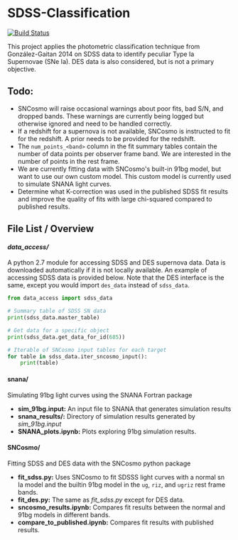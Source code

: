 # SDSS-Classification

[![Build Status](https://travis-ci.com/mwvgroup/SDSS-Classification.svg?token=MKWwaqNeMpyaNQ2HGxM7&branch=master)](https://travis-ci.com/mwvgroup/SDSS-Classification)

This project applies the photometric classification technique from González-Gaitan 
2014 on SDSS data to identify peculiar Type Ia Supernovae (SNe Ia). DES data is also
considered, but is not a primary objective.

## Todo:
- SNCosmo will raise occasional warnings about poor fits, bad S/N, and dropped bands. These warnings are currently being logged but otherwise ignored and need to be handled correctly.
- If a redshift for a supernova is not available, SNCosmo is instructed to fit for the redshift. A prior needs to be provided for the redshift.
- The `num_points_<band>` column in the fit summary tables contain the number of data points per observer frame band. We are interested in the number of points in the rest frame.
- We are currently fitting data with SNCosmo's built-in 91bg model, but want to use our own custom model. This custom model is currently used to simulate SNANA light curves.
- Determine what K-correction was used in the published SDSS fit results and improve the quality of fits with large chi-squared compared to published results.


## File List / Overview

#### *data_access/* 

A python 2.7 module for accessing SDSS and DES supernova data. Data is downloaded
automatically if it is not locally available. An example of accessing SDSS data
is provided below. Note that the DES interface is the same, except you would
import `des_data` instead of `sdss_data`.

```python
from data_access import sdss_data

# Summary table of SDSS SN data
print(sdss_data.master_table) 

# Get data for a specific object
print(sdss_data.get_data_for_id(685))

# Iterable of SNCosmo input tables for each target
for table in sdss_data.iter_sncosmo_input():
    print(table)
```

#### snana/ 

Simulating 91bg light curves using the SNANA Fortran package

- **sim_91bg.input:** An input file to SNANA that generates simulation results
- **snana_results/:** Directory of simulation results generated by *sim_91bg.input*
- **SNANA_plots.ipynb:** Plots exploring 91bg simulation results.



#### SNCosmo/

Fitting SDSS and DES data with the SNCosmo python package

- **fit_sdss.py:** Uses SNCosmo to fit SDSSS light curves with a normal sn Ia model and the builtin 91bg model in the `ug`, `riz`, and `ugriz` rest frame bands.
- **fit_des.py:** The same as *fit_sdss.py* except for DES data.
- **sncosmo_results.ipynb:** Compares fit results between the normal and 91bg models in different bands.
- **compare_to_published.ipynb:** Compares fit results with published results.
